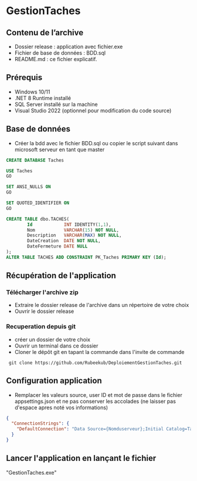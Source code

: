 # GestionTaches

## Contenu de l’archive
- Dossier release : application avec fichier.exe 
- Fichier de base de données : BDD.sql
- README.md : ce fichier explicatif.

## Prérequis
- Windows 10/11
- .NET 8 Runtime installé
- SQL Server installé sur la machine
- Visual Studio 2022 (optionnel pour modification du code source)

## Base de données
- Créer la bdd avec le fichier BDD.sql ou copier le script suivant dans microsoft serveur en tant que master
```SQL
CREATE DATABASE Taches

USE Taches
GO

SET ANSI_NULLS ON
GO

SET QUOTED_IDENTIFIER ON
GO

CREATE TABLE dbo.TACHES(
        Id            INT IDENTITY(1,1),
        Nom           VARCHAR(15) NOT NULL,
        Description   VARCHAR(MAX) NOT NULL,
        DateCreation  DATE NOT NULL,
        DateFermeture DATE NULL
);
ALTER TABLE TACHES ADD CONSTRAINT PK_Taches PRIMARY KEY (Id);
```

## Récupération de l'application

### Télécharger l'archive zip 
- Extraire le dossier release de l'archive dans un répertoire de votre choix
- Ouvrir le dossier release


### Recuperation depuis git
- créer un dossier de votre choix
- Ouvrir un terminal dans ce dossier
- Cloner le dépôt git en tapant la commande dans l'invite de commande 
``` 
 git clone https://github.com/Rubeekub/DeploiementGestionTaches.git 
```


## Configuration application
- Remplacer les valeurs source, user ID et mot de passe  dans le fichier appsettings.json et ne pas conserver les accolades
(ne laisser pas d'espace apres noté vos informations)
``` JSON
{
  "ConnectionStrings": {
    "DefaultConnection": "Data Source={Nomduserveur};Initial Catalog=Taches;Persist Security Info=True;User ID={NomUtilisateur};Password={Mot de passe};Trust Server Certificate=True",
  }
}
```

## Lancer l'application en lançant le fichier 
"GestionTaches.exe"